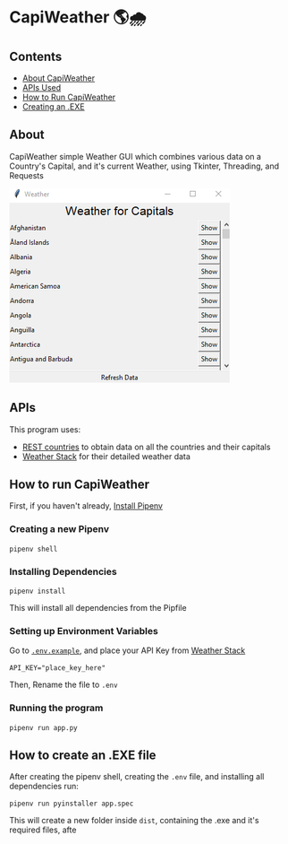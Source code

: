 # CapiWeather 🌎🌧
## Contents
- [About CapiWeather](#about)
- [APIs Used](#apis)
- [How to Run CapiWeather](#how-to-run-capiweather)
- [Creating an .EXE](#how-to-create-an-exe-file)

## About
CapiWeather simple Weather GUI which combines various data on a Country's Capital, and it's current Weather, using Tkinter, Threading, and Requests

![A GIF of the application running](Sample.gif)

## APIs

This program uses:
- [REST countries](https://restcountries.eu/) to obtain data on all the countries and their capitals
- [Weather Stack](https://weatherstack.com/) for their detailed weather data

## How to run CapiWeather
First, if you haven't already, [Install Pipenv](https://pipenv-fork.readthedocs.io/en/latest/)

### Creating a new Pipenv
```
pipenv shell
``` 

### Installing Dependencies
```
pipenv install
```
This will install all dependencies from the Pipfile

### Setting up Environment Variables
Go to [`.env.example`](.env.example), and place your API Key from [Weather Stack](https://weatherstack.com/)
```
API_KEY="place_key_here"
``` 
Then, Rename the file to `.env`

### Running the program
```
pipenv run app.py
```

## How to create an .EXE file
After creating the pipenv shell, creating the `.env` file, and installing all dependencies run:
```
pipenv run pyinstaller app.spec
```
This will create a new folder inside `dist`, containing the .exe and it's required files, afte
